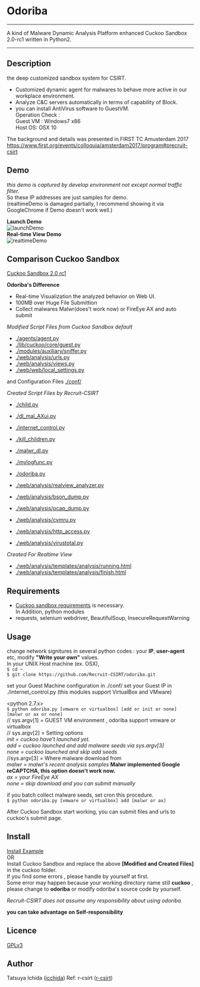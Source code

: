 Odoriba 
====
<hr />
A kind of Malware Dynamic Analysis Platform enhanced Cuckoo Sandbox 2.0-rc1 written in Python2.
<hr />

## Description  
the deep customized sandbox system for CSIRT.   
* Customized dynamic agent for malwares to behave more active in our workplace environment.  
* Analyze C&C servers automatically in terms of capability of Block.   
* you can install AntiVirus software to GuestVM.  
Operation Check :   
	Guest VM : Windows7 x86  
	Host OS: OSX 10  
  
The background and details was presented in FIRST TC Amusterdam 2017   
https://www.first.org/events/colloquia/amsterdam2017/program#precruit-csirt  

## Demo   
*this demo is captured by develop environment not except normal traffic filter.*   
So these IP addresses are just samples for demo.   
(realtimeDemo is damaged partially, I recommend showing it via GoogleChrome if Demo doesn't work well.)     
 
**Launch Demo**   
![launchDemo](https://github.com/Recruit-CSIRT/odoriba/blob/master/assets/odoriba_demo_1.gif)   
**Real-time View Demo**    
![realtimeDemo](https://github.com/Recruit-CSIRT/odoriba/blob/master/assets/odoriba_demo_2.gif)   

## Comparison Cuckoo Sandbox  
[Cuckoo Sandbox 2.0 rc1](https://cuckoosandbox.org/2016-01-21-cuckoo-sandbox-20-rc1.html) 

**Odoriba's Difference** 
* Real-­time Visualization the analyzed behavior on Web UI.  
* 100MB over Huge File Submittion  
* Collect malwares Malwr(does't work now) or FireEye AX and auto submit  

*Modified Script Files from Cuckoo Sandbox default*  
* [./agents/agent.py](https://github.com/Recruit-CSIRT/odoriba/blob/master/agent/http/agent.pyw)    
* [./lib/cuckoo/core/guest.py](https://github.com/Recruit-CSIRT/odoriba/blob/master/lib/cuckoo/core/guest.py)   
* [./modules/auxiliary/sniffer.py](https://github.com/Recruit-CSIRT/odoriba/blob/master/modules/auxiliary/sniffer.py)   
* [./web/analysis/urls.py](https://github.com/Recruit-CSIRT/odoriba/blob/master/web/analysis/urls.py)   
* [./web/analysis/views.py](https://github.com/Recruit-CSIRT/odoriba/blob/master/web/analysis/views.py)   
* [./web/web/local_settings.py](https://github.com/Recruit-CSIRT/odoriba/blob/master/web/web/local_settings.py)   

and Configuration Files [./conf/](https://github.com/Recruit-CSIRT/odoriba/blob/master/conf)   


*Created Script Files by Recruit-CSIRT*  
* [./child.py](https://github.com/Recruit-CSIRT/odoriba/blob/master/child.py)  
* [./dl_mal_AXui.py](https://github.com/Recruit-CSIRT/odoriba/blob/master/dl_mal_AXui.py)    
* [./internet_control.py](https://github.com/Recruit-CSIRT/odoriba/blob/master/internet_control.py)    
* [./kill_children.py](https://github.com/Recruit-CSIRT/odoriba/blob/master/kill_children.py)  
* [./malwr_dl.py](https://github.com/Recruit-CSIRT/odoriba/blob/master/malwr_dl.py)  
* [./mylogfunc.py](https://github.com/Recruit-CSIRT/odoriba/blob/master/mylogfunc.py)  
* [./odoriba.py](https://github.com/Recruit-CSIRT/odoriba/blob/master/odoriba.py) 

* [./web/analysis/realview_analyzer.py](https://github.com/Recruit-CSIRT/odoriba/blob/master/web/analysis/realview_analyzer.py)      
* [./web/analysis/bson_dump.py](https://github.com/Recruit-CSIRT/odoriba/blob/master/web/analysis/bson_dump.py)    
* [./web/analysis/pcap_dump.py](https://github.com/Recruit-CSIRT/odoriba/blob/master/web/analysis/pcap_dump.py)    
* [./web/analysis/cymru.py](https://github.com/Recruit-CSIRT/odoriba/blob/master/web/analysis/cymru.py)     
* [./web/analysis/http_access.py](https://github.com/Recruit-CSIRT/odoriba/blob/master/web/analysis/http_access.py)       
* [./web/analysis/virustotal.py](https://github.com/Recruit-CSIRT/odoriba/blob/master/web/analysis/virustotal.py)  
 

*Created For Realtime View*  
* [./web/analysis/templates/analysis/running.html](https://github.com/Recruit-CSIRT/odoriba/blob/master/web/templates/analysis/running.html)  
* [./web/analysis/templates/analysis/finish.html](https://github.com/Recruit-CSIRT/odoriba/blob/master/web/templates/analysis/finish.html)  

## Requirements
* [Cuckoo sandbox requirements](http://docs.cuckoosandbox.org/en/latest/introduction/sandboxing/) is necessary.  
In Addition, python modules  
* requests, selenium webdriver, BeautifulSoup, InsecureRequestWarning  

## Usage
change network signitures in several python codes : your **IP**, **user-agent** etc, modify **"Write your own"** values.    
In your UNIX Host machine (ex. OSX),   
`$ cd ~`  
`$ git clone https://github.com/Recruit-CSIRT/odoriba.git`  

set your Guest Machine configuration in ./conf/
set your Guest IP in ./internet_control.py (this modules support VirtualBox and VMware)

<python 2.7.x>   
`$ python odoriba.py [vmware or virtualbox] [add or init or none] [malwr or ax or none]`  
// sys.argv[1] = GUEST VM environment , odoriba support vmware or virtualbox  
// sys.argv[2] = Setting options  
*init = cuckoo have't launched yet.*    
*add = cuckoo launched and add malware seeds via sys.argv[3]*    
*none = cuckoo launched and skip add seeds*    
//sys.argv[3] = Where malware download from   
*malwr = malwr's recent analysis samples* **Malwr implemented Google reCAPTCHA, this option doesn't work now.**   
*ax = your FireEye AX*     
*none = skip download and you can submit manually*      

if you batch collect malware seeds, set cron this procedure.  
 `$ python odoriba.py [vmware or virtualbox] add [malwr or ax]`  

After Cuckoo Sandbox start working, you can submit files and urls to cuckoo's submit page.   

## Install
[Install Example](https://github.com/Recruit-CSIRT/odoriba/blob/master/Cuckoo_Odoriba_Install.txt)      
  OR   
Install Cuckoo Sandbox and replace the above **[Modified and Created Files]**  in the cuckoo folder.  
If you find some errors , please handle by yourself at first.  
Some error may happen because your working directory name still **cuckoo** ,   
please change to **odoriba** or modify odoriba's source code by yourself.  


*Recruit-CSIRT does not assume any responsibility about using odoriba.*    

**you can take advantage on Self-responsibility**

## Licence
[GPLv3](https://github.com/Recruit-CSIRT/odoriba/blob/master/docs/LICENSE)  

## Author
Tatsuya Ichida  ([icchida](https://github.com/icchida)) 
Ref: r-csirt  ([r-csirt](https://github.com/r-csirt)) 


